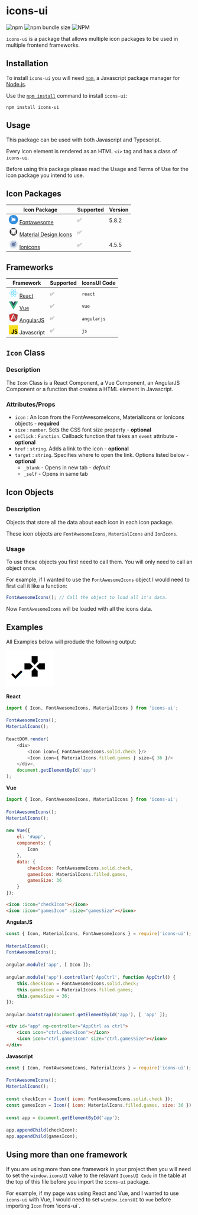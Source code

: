 # icons-ui

![npm](https://img.shields.io/npm/v/icons-ui.svg?style=popout-square)
![npm bundle size](https://img.shields.io/bundlephobia/min/icons-ui.svg?style=popout-square)
![NPM](https://img.shields.io/npm/l/icons-ui.svg?style=popout-square)

`icons-ui` is a package that allows multiple icon packages to be used in multiple frontend frameworks.

## Installation
To install `icons-ui` you will need [`npm`](https://www.npmjs.com/), a Javascript package manager for [Node.js](https://nodejs.org).

Use the [`npm install`](https://docs.npmjs.com/downloading-and-installing-packages-locally) command to install `icons-ui`:

```
npm install icons-ui
```

## Usage

This package can be used with both Javascript and Typescript.

Every Icon element is rendered as an HTML `<i>` tag and has a class of `icons-ui`.

Before using this package please read the Usage and Terms of Use for the icon package you intend to use.

## Icon Packages

| Icon Package | Supported | Version |
| - | - | - |
| <img src="./docs/fontawesome.png" height="25"/> [Fontawesome](https://fontawesome.com/) | :white_check_mark: | 5.8.2 |
| <img src="./docs/material.png" height="25"/> [Material Design Icons](https://material.io/) | :white_check_mark: | |
| <img src="./docs/ionicons.png" height="25"/> [Ionicons](https://ionicons.com/) | :white_check_mark: | 4.5.5 |

## Frameworks

| Framework | Supported | IconsUI Code |
| - | - | - |
| <img src="./docs/react.png" height="25"/> [React](https://reactjs.org/) | :white_check_mark: | `react` |
| <img src="./docs/vue.png" height="25"/> [Vue](https://vuejs.org/) | :white_check_mark: | `vue` |
| <img src="./docs/angularjs.png" height="25"/> [AngularJS](https://angularjs.org/) | :white_check_mark: | `angularjs` |
| <img src="./docs/javascript.png" height="25"/> Javascript | :white_check_mark: | `js` |

## `Icon` Class

### Description

The `Icon` Class is a React Component, a Vue Component, an AngularJS Component or a function that creates a HTML element in Javascript.

### Attributes/Props

- `icon` : An Icon from the FontAwesomeIcons, MaterialIcons or IonIcons objects - **required**
- `size` : `number`. Sets the CSS font size property - **optional**
- `onClick` : `Function`. Callback function that takes an `event` attribute - **optional**
- `href` : `string`. Adds a link to the icon - **optional**
- `target` : `string`. Specifies where to open the link. Options listed below - **optional**
    - `_blank` - Opens in new tab - *default*
    - `_self` - Opens in same tab

## Icon Objects

### Description

Objects that store all the data about each icon in each icon package.

These icon objects are `FontAwesomeIcons`, `MaterialIcons` and `IonIcons`. 

### Usage

To use these objects you first need to call them. You will only need to call an object once.

For example, if I wanted to use the `FontAwesomeIcons` object I would need to first call it like a function:
```javascript
FontAwesomeIcons(); // Call the object to load all it's data.
```
Now `FontAwesomeIcons` will be loaded with all the icons data.

## Examples

All Examples below will produde the following output:

<img src="./docs/example_output.png" height="100">

**React**
```javascript
import { Icon, FontAwesomeIcons, MaterialIcons } from 'icons-ui';

FontAwesomeIcons();
MaterialIcons();

ReactDOM.render(
    <div>
        <Icon icon={ FontAwesomeIcons.solid.check }/>
        <Icon icon={ MaterialIcons.filled.games } size={ 36 }/>
    </div>,
    document.getElementById('app')
);
```

**Vue**
```javascript
import { Icon, FontAwesomeIcons, MaterialIcons } from 'icons-ui';

FontAwesomeIcons();
MaterialIcons();

new Vue({
    el: '#app',
    components: {
        Icon
    },
    data: {
        checkIcon: FontAwesomeIcons.solid.check,
        gamesIcon: MaterialIcons.filled.games,
        gamesSize: 36
    }
});
```
```html
<icon :icon="checkIcon"></icon>
<icon :icon="gamesIcon" :size="gamesSize"></icon>
```

**AngularJS**
```javascript
const { Icon, MaterialIcons, FontAwesomeIcons } = require('icons-ui');

MaterialIcons();
FontAwesomeIcons();

angular.module('app', [ Icon ]);

angular.module('app').controller('AppCtrl', function AppCtrl() {
    this.checkIcon = FontAwesomeIcons.solid.check;
    this.gamesIcon = MaterialIcons.filled.games;
    this.gamesSize = 36;
});

angular.bootstrap(document.getElementById('app'), [ 'app' ]);
```
```html
<div id="app" ng-controller="AppCtrl as ctrl">
    <icon icon="ctrl.checkIcon"></icon>
    <icon icon="ctrl.gamesIcon" size="ctrl.gamesSize"></icon>
</div>
```

**Javascript**
```javascript
const { Icon, FontAwesomeIcons, MaterialIcons } = require('icons-ui');

FontAwesomeIcons();
MaterialIcons();

const checkIcon = Icon({ icon: FontAwesomeIcons.solid.check });
const gamesIcon = Icon({ icon: MaterialIcons.filled.games, size: 36 });

const app = document.getElementById('app');

app.appendChild(checkIcon);
app.appendChild(gamesIcon);
```

## Using more than one framework

If you are using more than one framework in your project then you will need to set the `window.iconsUI` value to the relavant `IconsUI Code` in the table at the top of this file before you import the `icons-ui` package.

For example, if my page was using React and Vue, and I wanted to use `icons-ui` with Vue, I would need to set `window.iconsUI` to `vue` before importing `Icon` from 'icons-ui`.